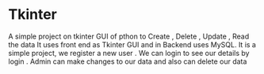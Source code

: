 # Tkinter
A simple project on tkinter GUI of pthon to Create , Delete , Update , Read the data
It uses front end as Tkinter GUI and in Backend uses MySQL. It is a simple project, we register a new user . We can login to see our details by login .
Admin can make changes to our data and also can delete our data
